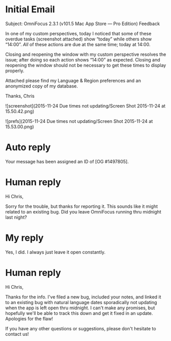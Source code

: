 # Initial Email

Subject: OmniFocus 2.3.1 (v101.5 Mac App Store — Pro Edition) Feedback

In one of my custom perspectives, today I noticed that some of these overdue tasks (screenshot attached) show “today” while others show “14:00”. *All* of these actions are due at the same time; today at 14:00.

Closing and reopening the window with my custom perspective resolves the issue; after doing so each action shows “14:00” as expected. Closing and reopening the window should not be necessary to get these times to display properly.

Attached please find my Language & Region preferences and an anonymized copy of my database.

Thanks,
Chris

![screenshot](2015-11-24 Due times not updating/Screen Shot 2015-11-24 at 15.50.42.png)

![prefs](2015-11-24 Due times not updating/Screen Shot 2015-11-24 at 15.53.00.png)

# Auto reply

Your message has been assigned an ID of [OG #1497805].

# Human reply

Hi Chris,

Sorry for the trouble, but thanks for reporting it. This sounds like it might related to an existing bug. Did you leave OmniFocus running thru midnight last night?

# My reply

Yes, I did. I always just leave it open constantly.

# Human reply

Hi Chris,

Thanks for the info. I've filed a new bug, included your notes, and linked it to an existing bug with natural language dates sporadically not updating when the app is left open thru midnight. I can't make any promises, but hopefully we'll be able to track this down and get it fixed in an update. Apologies for the flaw!

If you have any other questions or suggestions, please don't hesitate to contact us!
